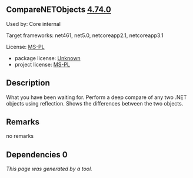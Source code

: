 CompareNETObjects [4.74.0](https://www.nuget.org/packages/CompareNETObjects/4.74.0)
--------------------

Used by: Core internal

Target frameworks: net461, net5.0, netcoreapp2.1, netcoreapp3.1

License: [MS-PL](../../../../licenses/ms-pl) 

- package license: [Unknown]() 
- project license: [MS-PL](https://github.com/GregFinzer/Compare-Net-Objects) 

Description
-----------
What you have been waiting for. Perform a deep compare of any two .NET objects using reflection. Shows the differences between the two objects.

Remarks
-----------
no remarks


Dependencies 0
-----------


*This page was generated by a tool.*